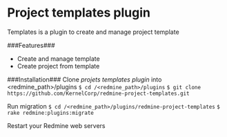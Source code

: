 # Project templates plugin

Templates is a plugin to create and manage project template

###Features###
* Create and manage template
* Create project from template

###Installation###
Clone *projets templates plugin* into <redmine_path>/plugins
``` $ cd /<redmine_path>/plugins ```
``` $ git clone https://github.com/KernelCorp/redmine-project-templates.git ```

Run migration
``` $ cd /<redmine_path>/plugins/redmine-project-templates ```
``` $ rake redmine:plugins:migrate ```

Restart your Redmine web servers